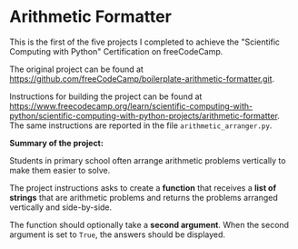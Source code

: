 # Arithmetic Formatter

This is the first of the five projects I completed to achieve the "Scientific Computing with Python" Certification on freeCodeCamp.

The original project can be found at https://github.com/freeCodeCamp/boilerplate-arithmetic-formatter.git.

Instructions for building the project can be found at https://www.freecodecamp.org/learn/scientific-computing-with-python/scientific-computing-with-python-projects/arithmetic-formatter.
The same instructions are reported in the file `arithmetic_arranger.py`.

**Summary of the project:**

Students in primary school often arrange arithmetic problems vertically to make them easier to solve.

The project instructions asks to create a **function** that receives a **list of strings** that are arithmetic problems and returns the problems arranged vertically and side-by-side.

The function should optionally take a **second argument**. When the second argument is set to `True`, the answers should be displayed.
